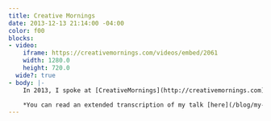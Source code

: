 ```yaml
---
title: Creative Mornings
date: 2013-12-13 21:14:00 -04:00
color: f00
blocks:
- video:
    iframe: https://creativemornings.com/videos/embed/2061
    width: 1280.0
    height: 720.0
  wide?: true
- body: |-
    In 2013, I spoke at [CreativeMornings](http://creativemornings.com), a breakfast lecture series for the creative community with over 100 chapters worldwide and growing. The New York venue was located several blocks from my previous studio space, so I was often in attendance. This time, however, I was fortunate enough to take the stage. Considering the month’s theme, “Make”, my talk focused on my dad and how he made me into the “maker” I am today.

    *You can read an extended transcription of my talk [here](/blog/my-dad).*
---
```

